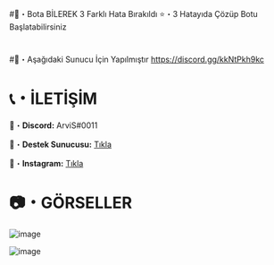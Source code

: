 #🤖・Bota BİLEREK 3 Farklı Hata Bırakıldı
⭐・3 Hatayıda Çözüp Botu Başlatabilirsiniz
# 

#🔗・Aşağıdaki Sunucu İçin Yapılmıştır
https://discord.gg/kkNtPkh9kc

# 📞・İLETİŞİM
💙・**Discord:** ArviS#0011

🔗・**Destek Sunucusu:** [Tıkla](https://discord.gg/3AfAFE5qYg)

💜・**Instagram:** [Tıkla](https://www.instagram.com/arvis_here/)
#

# 📷・GÖRSELLER
![image](https://user-images.githubusercontent.com/69751083/205449171-5d3c1efe-ae22-457d-adbc-34d72702557b.png)

![image](https://user-images.githubusercontent.com/69751083/205449175-979b4501-12bb-4068-a9bd-dc3a880ef1b9.png)

